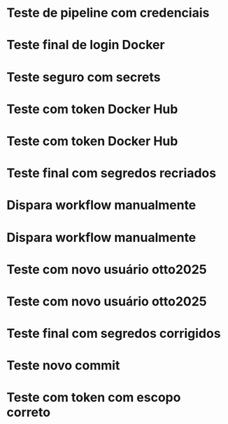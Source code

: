 # Teste de pipeline com credenciais
# Teste final de login Docker
# Teste seguro com secrets
# Teste com token Docker Hub
# Teste com token Docker Hub
# Teste final com segredos recriados
# Dispara workflow manualmente
# Dispara workflow manualmente
# Teste com novo usuário otto2025
# Teste com novo usuário otto2025
# Teste final com segredos corrigidos
# Teste novo commit
# Teste com token com escopo correto

